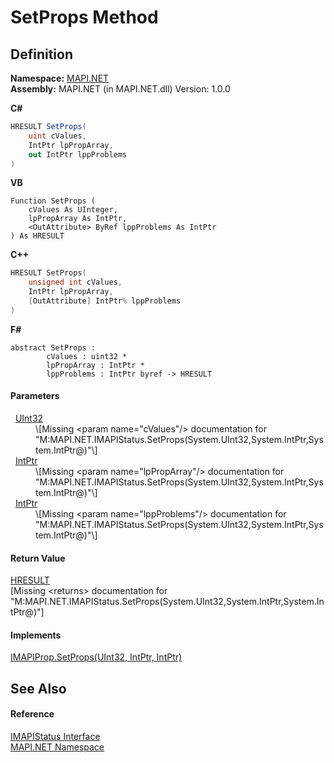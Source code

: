 # SetProps Method




## Definition
**Namespace:** <a href="5bef4637-66f8-16d4-e5f4-4d0da57a1538.md">MAPI.NET</a>  
**Assembly:** MAPI.NET (in MAPI.NET.dll) Version: 1.0.0

**C#**
``` C#
HRESULT SetProps(
	uint cValues,
	IntPtr lpPropArray,
	out IntPtr lppProblems
)
```
**VB**
``` VB
Function SetProps ( 
	cValues As UInteger,
	lpPropArray As IntPtr,
	<OutAttribute> ByRef lppProblems As IntPtr
) As HRESULT
```
**C++**
``` C++
HRESULT SetProps(
	unsigned int cValues, 
	IntPtr lpPropArray, 
	[OutAttribute] IntPtr% lppProblems
)
```
**F#**
``` F#
abstract SetProps : 
        cValues : uint32 * 
        lpPropArray : IntPtr * 
        lppProblems : IntPtr byref -> HRESULT 
```



#### Parameters
<dl><dt>  <a href="https://learn.microsoft.com/dotnet/api/system.uint32" target="_blank" rel="noopener noreferrer">UInt32</a></dt><dd>\[Missing &lt;param name="cValues"/&gt; documentation for "M:MAPI.NET.IMAPIStatus.SetProps(System.UInt32,System.IntPtr,System.IntPtr@)"\]</dd><dt>  <a href="https://learn.microsoft.com/dotnet/api/system.intptr" target="_blank" rel="noopener noreferrer">IntPtr</a></dt><dd>\[Missing &lt;param name="lpPropArray"/&gt; documentation for "M:MAPI.NET.IMAPIStatus.SetProps(System.UInt32,System.IntPtr,System.IntPtr@)"\]</dd><dt>  <a href="https://learn.microsoft.com/dotnet/api/system.intptr" target="_blank" rel="noopener noreferrer">IntPtr</a></dt><dd>\[Missing &lt;param name="lppProblems"/&gt; documentation for "M:MAPI.NET.IMAPIStatus.SetProps(System.UInt32,System.IntPtr,System.IntPtr@)"\]</dd></dl>

#### Return Value
<a href="50596607-a328-ef10-6ea9-0448fbb7d197.md">HRESULT</a>  
\[Missing &lt;returns&gt; documentation for "M:MAPI.NET.IMAPIStatus.SetProps(System.UInt32,System.IntPtr,System.IntPtr@)"\]

#### Implements
<a href="f1a2ab65-b81f-ec0c-d947-814cdecceca2.md">IMAPIProp.SetProps(UInt32, IntPtr, IntPtr)</a>  


## See Also


#### Reference
<a href="e0749ad9-46d7-9716-4d9d-030334fc0ed3.md">IMAPIStatus Interface</a>  
<a href="5bef4637-66f8-16d4-e5f4-4d0da57a1538.md">MAPI.NET Namespace</a>  
